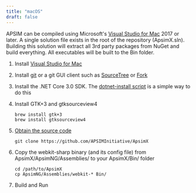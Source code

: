 ```yaml
---
title: "macOS"
draft: false
---
```


APSIM can be compiled using Microsoft's [Visual Studio for Mac](https://visualstudio.microsoft.com/vs/mac/) 2017 or later. A single solution file exists in the root of the repository (ApsimX.sln). Building this solution will extract all 3rd party packages from NuGet and build everything. All executables will be built to the Bin folder.

1. Install [Visual Studio for Mac](https://visualstudio.microsoft.com/vs/mac/)

2. Install [git](https://git-scm.com/downloads) or a git GUI client such as [SourceTree](https://www.sourcetreeapp.com/) or [Fork](https://git-fork.com/)

3. Install the .NET Core 3.0 SDK. The [dotnet-install script](https://docs.microsoft.com/en-us/dotnet/core/tools/dotnet-install-script) is a simple way to do this

4. Install GTK+3 and gtksourceview4

    ```
    brew install gtk+3
    brew install gtksourceview4
    ```

5. [Obtain the source code](../../cli/)

    ```
    git clone https://github.com/APSIMInitiative/ApsimX
    ```

6. Copy the webkit-sharp binary (and its config file) from ApsimX/ApsimNG/Assemblies/ to your ApsimX/Bin/ folder

    ```
    cd /path/to/ApsimX
    cp ApsimNG/Assemblies/webkit-* Bin/
    ```

7. Build and Run